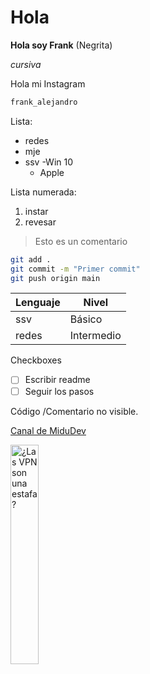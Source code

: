 # Hola 

**Hola soy Frank** (Negrita)

*cursiva* 

Hola mi Instagram

```python
frank_alejandro
```
Lista:
- redes
- mje
- ssv
  -Win 10
  - Apple
 
Lista numerada: 

1. instar
2. revesar


> Esto es un comentario

```bash
git add .
git commit -m "Primer commit"
git push origin main
```

| Lenguaje | Nivel |
|----------|-------|
| ssv     | Básico |
| redes   | Intermedio |

Checkboxes
- [ ] Escribir readme
- [ ] Seguir los pasos

<!--Hola--> Código /Comentario no visible.

[Canal de MiduDev](https://www.youtube.com/@midulive)

<a href='https://youtu.be/XiTE_o7mHgI' target='_blank'>
  <img width='30%' src='https://img.youtube.com/vi/XiTE_o7mHgI/mqdefault.jpg' alt='¿Las VPN son una estafa?' />
</a>
